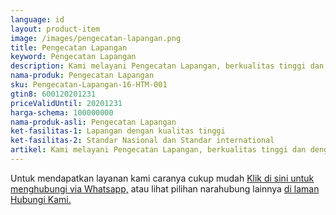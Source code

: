 ```yaml
---
language: id
layout: product-item
image: /images/pengecatan-lapangan.png
title: Pengecatan Lapangan
keyword: Pengecatan Lapangan
description: Kami melayani Pengecatan Lapangan, berkualitas tinggi dan dengan standar International
nama-produk: Pengecatan Lapangan
sku: Pengecatan-Lapangan-16-HTM-001
gtin8: 600120201231
priceValidUntil: 20201231 
harga-schema: 100000000
nama-produk-asli: Pengecatan Lapangan
ket-fasilitas-1: Lapangan dengan kualitas tinggi
ket-fasilitas-2: Standar Nasional dan Standar international
artikel: Kami melayani Pengecatan Lapangan, berkualitas tinggi dan dengan standar International.
---
```

Untuk mendapatkan layanan kami caranya cukup mudah <a href="https://web.whatsapp.com/send?phone=6285259647778&text=Hallo, CS pembuatanlapangan.com">Klik di sini untuk menghubungi via Whatsapp,</a> atau lihat pilihan narahubung lainnya <a href="/kontak-kami/">di laman Hubungi Kami.</a>